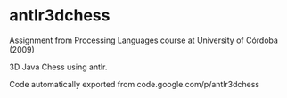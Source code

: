 # antlr3dchess
Assignment from Processing Languages course at University of Córdoba (2009)

3D Java Chess using antlr.

Code automatically exported from code.google.com/p/antlr3dchess
